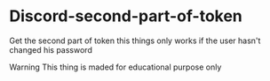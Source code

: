 # Discord-second-part-of-token
Get the second part of token
this things only works if the user hasn't changed his password


Warning
This thing is maded for educational purpose only
